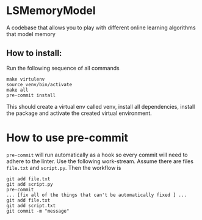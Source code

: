 # LSMemoryModel
A codebase that allows you to play with different online learning algorithms that model memory 

## How to install:
Run the following sequence of all commands
```
make virtulenv
source venv/bin/activate
make all
pre-commit install
```
This should create a virtual env called venv, install all dependencies,
install the package and activate the created virtual environment.

# How to use pre-commit
`pre-commit` will run automatically as a hook so every commit will need
to adhere to the linter. Use the following work-stream. 
Assume there are files `file.txt` and `script.py`. Then the workflow is
```
git add file.txt
git add script.py
pre-commit
... [fix all of the things that can't be automatically fixed ] ...
git add file.txt
git add script.txt
git commit -m "message"
```

